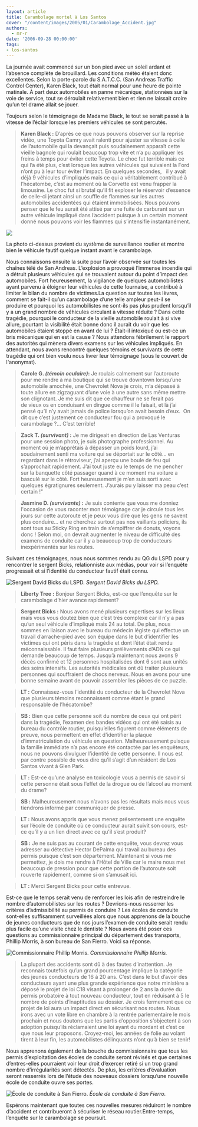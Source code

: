 ```yaml
---
layout: article
title: Carambolage mortel à Los Santos
cover: "/content/images/2005/01/Carambolage_Accident.jpg"
authors:
  - mr-r
date: '2006-09-28 00:00:00'
tags:
- los-santos
---
```


La journée avait commencé sur un bon pied avec un soleil ardant et l’absence complète de brouillard. Les conditions météo étaient donc excellentes. Selon la porte-parole du S.A.T.C.C. (San Andreas Traffic Control Center), Karen Black, tout était normal pour une heure de pointe matinale. À part deux automobiles en panne mécanique, stationnées sur la voie de service, tout se déroulait relativement bien et rien ne laissait croire qu’un tel drame allait se jouer.

Toujours selon le témoignage de Madame Black, le tout se serait passé à la vitesse de l’éclair lorsque les premiers véhicules se sont percutés.

> **Karen Black&nbsp;:** D’après ce que nous pouvons observer sur la reprise vidéo, une Toyota Camry avait ralenti pour ajuster sa vitesse à celle de l’automobile qui la devançait puis soudainement apparaît cette vieille bagnole qui roulait beaucoup trop vite et n’a pu appliquer les freins à temps pour éviter cette Toyota. Le choc fut terrible mais ce qui l’a été plus, c’est lorsque les autres véhicules qui suivaient la Ford n’ont pu à leur tour éviter l’impact. En quelques secondes,&nbsp;&nbsp; il y avait déjà 9 véhicules d’impliqués mais ce qui a véritablement contribué à l’hécatombe, c’est au moment où la Corvette est venu frapper la limousine. Le choc fut si brutal qu’il fit exploser le réservoir d’essence de celle-ci jetant ainsi un souffle de flammes sur les autres automobiles accidentées qui étaient immobilisées. Nous pouvons penser que le feu aurait été attisé par une fuite de carburant sur un autre véhicule impliqué dans l’accident puisque à un certain moment donné nous pouvons voir les flammes qui s’intensifie instantanément.

![](/content/images/2005/01/Carambolage_Cam_ra.jpg)

La photo ci-dessus provient du système de surveillance routier et montre bien le véhicule fautif quelque instant avant le carambolage.

Nous connaissons ensuite la suite pour l’avoir observée sur toutes les chaînes télé de San Andreas. L’explosion a provoqué l’immense incendie qui a détruit plusieurs véhicules qui se trouvaient autour du point d’impact des automobiles. Fort heureusement, la vigilance de quelques automobilistes ayant parvenu&nbsp;à éloigner leur véhicules de cette fournaise, a contribué à limiter le bilan du nombre de victimes.La question sur toutes les lèvres, comment se fait-il qu’un carambolage d’une telle ampleur peut-il se produire et pourquoi les automobilistes ne sont-ils pas plus prudent lorsqu’il y a un grand nombre de véhicules circulant à vitesse réduite ? Dans cette tragédie, pourquoi le conducteur de la vieille automobile roulait à si vive allure, pourtant la visibilité était bonne donc il aurait du voir que les automobiles étaient stoppé en avant de lui ? Était-il intoxiqué ou est-ce un bris mécanique qui en est la cause ? Nous attendons fébrilement le rapport des autorités qui mènera divers examens sur les véhicules impliqués. En attendant, nous avons rencontré quelques témoins et survivants de cette tragédie qui ont bien voulu&nbsp;nous livrer leur témoignage (sous le couvert de l'anonymat).

> **Carole G. _(témoin oculaire)_:** Je roulais calmement sur l’autoroute pour me rendre à ma boutique qui se trouve downtown lorsqu’une automobile amochée, une Chevrolet Nova je crois, m’a dépassé à toute allure en zigzaguant d’une voie à une autre sans même mettre son clignotant. Je me suis dit que ce chauffeur ne se&nbsp;ferait&nbsp;pas de&nbsp;vieux os en conduisant en dingue comme il le faisait, et là j’ai pensé qu’il n’y avait jamais de police lorsqu’on avait besoin d’eux. &nbsp;On dit que c’est justement ce conducteur fou qui a provoqué le carambolage ?... C’est terrible!

> **Zack T. _(survivant)_ :** Je me dirigeait en direction de Las Venturas pour une session photo, je suis photographe professionnel. Au moment où je m’apprêtais à dépasser un poids lourd, j’ai soudainement senti ma voiture qui se déportait sur le côté... en regardant dans le rétroviseur, j’ai aperçu une boule de feu qui s’approchait rapidement. J’ai tout juste eu le temps de me pencher sur la banquette côté passager quand à ce moment ma voiture a basculé sur le côté. Fort heureusement je m’en suis sorti avec quelques égratignures seulement. J’aurais pu y laisser ma peau c’est certain !"

> **Jasmine D. _(survivante)_ :** Je suis contente que vous me donniez l'occasion de vous raconter mon témoignage car je circule tous les jours sur cette autoroute et je peux vous dire que les gens ne savent plus conduire... et ne cherchez surtout pas nos vaillants policiers, ils sont tous au Sticky Ring en train de s’empiffrer de&nbsp;donuts, voyons donc ! Selon moi, on devrait augmenter le niveau de difficulté des examens de conduite car il y a beaucoup trop de conducteurs inexpérimentés sur les routes.

Suivant ces témoignages, nous nous sommes rendu au QG du LSPD pour y rencontrer le sergent Bicks, relationniste aux médias, pour voir si l’enquête progressait et si l’identité du conducteur fautif était connu.

![Sergent David Bicks du LSPD.](/content/images/2005/01/Carambolage_Sergent.jpg)
_Sergent David Bicks du LSPD._

> **Liberty Tree&nbsp;:** Bonjour Sergent Bicks, est-ce que l’enquête sur le carambolage d’hier avance rapidement?

> **Sergent Bicks&nbsp;:** Nous avons mené plusieurs expertises sur les lieux mais vous vous doutez bien que c’est très complexe car il n’y a pas qu’un seul véhicule d’impliqué mais 24 au total. De plus, nous sommes en liaison avec le bureau du médecin légiste qui effectue un travail d’arrache-pied avec son équipe dans le but d’identifier les victimes qui ont péris dans la tragédie et dont l’état était rendu méconnaissable. Il faut faire plusieurs prélèvements d’ADN ce qui demande beaucoup de temps. Jusqu’à maintenant nous avons 9 décès confirmé et 12 personnes hospitalisées dont 6 sont aux unités des soins intensifs. Les autorités médicales ont dû traiter plusieurs personnes qui souffraient de chocs nerveux. Nous en avons pour une bonne semaine avant de pouvoir assembler les pièces de ce puzzle.

> **LT&nbsp;:** Connaissez-vous l’identité du conducteur de la Chevrolet Nova que plusieurs témoins reconnaissent comme étant le grand responsable de l’hécatombe?

> **SB&nbsp;:** Bien que cette personne soit du nombre de ceux qui ont périt dans la tragédie, l’examen des bandes vidéos qui ont été saisis au bureau du contrôle routier, puisqu’elles figurent comme éléments de preuve, nous permettent en effet d’identifier la plaque d’immatriculation du véhicule en question. Malheureusement puisque la famille immédiate n’a pas encore été contactée par les enquêteurs, nous ne pouvons divulguer l’identité de cette personne. Il nous est par contre possible de vous dire qu’il s’agit d’un résident de Los Santos vivant à Glen Park.

> **LT&nbsp;:** Est-ce qu’une analyse en toxicologie vous a permis de savoir si cette personne était sous l’effet de la drogue ou de l’alcool au moment du drame?

> **SB&nbsp;:** Malheureusement nous n’avons pas les résultats mais nous vous tiendrons informé par communiquer de presse.

> **LT&nbsp;:** Nous avons appris que vous menez présentement une enquête sur l’école de conduite où ce conducteur aurait suivit son cours, est-ce qu’il y a un lien direct avec ce qu'il s’est produit?

> **SB&nbsp;:** Je ne suis pas au courant de cette enquête, vous devrez vous adresser au détective Hector DePalma qui travail au bureau des permis puisque c’est son département. Maintenant si vous me permettez, je dois me rendre à l’Hôtel de Ville car le maire nous met beaucoup de pression pour que cette portion de l’autoroute soit rouverte rapidement, comme si on s’amusait ici.

> **LT&nbsp;:** Merci Sergent Bicks pour cette entrevue.

Est-ce que le temps serait venu de renforcer les lois afin de restreindre le nombre d’automobilistes sur les routes ? Devrions-nous resserrer les critères d’admissibilité au permis de conduire ? Les écoles de conduite sont-elles suffisamment surveillées alors que nous apprenons de la bouche de jeunes conducteurs que de nos jours l’examen de conduite serait rendu plus facile qu’une visite chez le dentiste ? Nous avons été poser ces questions au commissionnaire principal du département des transports, Phillip Morris, à son bureau de San Fierro. Voici sa réponse.

![Commissionnaire Phillip Morris.](/content/images/2005/01/Carambolage_Moris.jpg)
_Commissionnaire Phillip Morris._

> La plupart des accidents sont dû à des fautes d’inattention. Je reconnais toutefois qu’un grand pourcentage implique la catégorie des jeunes conducteurs de 16 à 20 ans. C’est dans le but d’avoir des conducteurs ayant une plus grande expérience que notre ministère&nbsp;a déposé le projet de loi C18 visant à prolonger de 2 ans la durée du permis probatoire à tout nouveau conducteur, tout en réduisant à 5 le nombre de points d’inaptitudes au dossier. Je crois fermement que ce projet de loi aura un impact direct en sécurisant nos routes. Nous irons avec un vote libre en chambre à la rentrée parlementaire le mois prochain et nous doutons que les partis d’opposition s’objectent à son adoption puisqu’ils réclamaient une loi ayant du mordant et c’est ce que nous leur proposons. Croyez-moi, les années de folie au volant tirent à leur fin, les automobilistes délinquants n’ont qu’à bien se tenir!

Nous apprenons également de la bouche du commissionnaire que tous les permis d’exploitation des écoles de conduite seront révisés et que certaines d’entres-elles pourraient voir leur droit d’exercer retiré si un trop grand nombre d’irrégularités sont détectés. De plus, les critères d’évaluation seront resserrés lors de l’étude des nouveaux dossiers lorsqu’une nouvelle école de conduite ouvre ses portes.

![École de conduite à San Fierro.](/content/images/2005/01/Carambolage__cole.jpg)
_École de conduite à San Fierro._

Espérons maintenant que toutes ces nouvelles mesures réduiront le nombre d’accident et contribueront à sécuriser le réseau routier.Entre-temps, l’enquête sur le carambolage se poursuit.